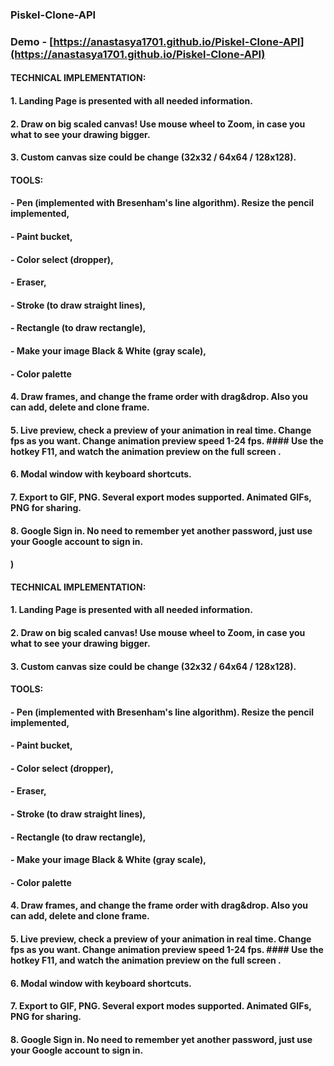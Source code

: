 ### Piskel-Clone-API
### Demo - [https://anastasya1701.github.io/Piskel-Clone-API](https://anastasya1701.github.io/Piskel-Clone-API)

#### TECHNICAL IMPLEMENTATION:
#### 1. Landing Page is presented with all needed information.
#### 2. Draw on big scaled canvas! Use mouse wheel to Zoom, in case you what to see your drawing bigger.
#### 3. Custom canvas size could be change (32x32 / 64x64 / 128x128).

####  TOOLS:
#### - Pen (implemented with Bresenham's line algorithm). Resize the pencil implemented,
#### - Paint bucket,
#### - Color select (dropper),
#### - Eraser,
#### - Stroke (to draw straight lines),
#### - Rectangle (to draw rectangle),
#### - Make your image Black & White (gray scale),
#### - Color palette

#### 4. Draw frames, and change the frame order with drag&drop. Also you can add, delete and clone frame.
#### 5. Live preview, check a preview of your animation in real time. Change fps as you want. Change animation preview speed 1-24 fps. #### Use the hotkey F11, and watch the animation preview on the full screen .
#### 6. Modal window with keyboard shortcuts.
#### 7. Export to GIF, PNG. Several export modes supported. Animated GIFs, PNG for sharing.
#### 8. Google Sign in. No need to remember yet another password, just use your Google account to sign in.
#### )
#### TECHNICAL IMPLEMENTATION:
#### 1. Landing Page is presented with all needed information.
#### 2. Draw on big scaled canvas! Use mouse wheel to Zoom, in case you what to see your drawing bigger.
#### 3. Custom canvas size could be change (32x32 / 64x64 / 128x128).

####  TOOLS:
#### - Pen (implemented with Bresenham's line algorithm). Resize the pencil implemented,
#### - Paint bucket,
#### - Color select (dropper),
#### - Eraser,
#### - Stroke (to draw straight lines),
#### - Rectangle (to draw rectangle),
#### - Make your image Black & White (gray scale),
#### - Color palette

#### 4. Draw frames, and change the frame order with drag&drop. Also you can add, delete and clone frame.
#### 5. Live preview, check a preview of your animation in real time. Change fps as you want. Change animation preview speed 1-24 fps. #### Use the hotkey F11, and watch the animation preview on the full screen .
#### 6. Modal window with keyboard shortcuts.
#### 7. Export to GIF, PNG. Several export modes supported. Animated GIFs, PNG for sharing.
#### 8. Google Sign in. No need to remember yet another password, just use your Google account to sign in.
